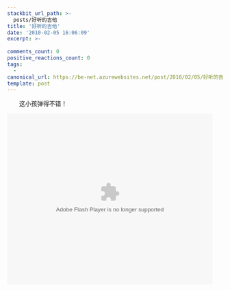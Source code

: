 ```yaml
---
stackbit_url_path: >-
  posts/好听的吉他
title: '好听的吉他'
date: '2010-02-05 16:06:09'
excerpt: >-
  
comments_count: 0
positive_reactions_count: 0
tags: 
  - 
canonical_url: https://be-net.azurewebsites.net/post/2010/02/05/好听的吉他
template: post
---
```

<div style="text-indent: 2em;"><p>这小孩弹得不错！</p><embed src="http://player.youku.com/player.php/sid/XMTIzOTgyOTY0/v.swf" quality="high" width="480" height="400" align="middle" allowscriptaccess="sameDomain" type="application/x-shockwave-flash"></div>